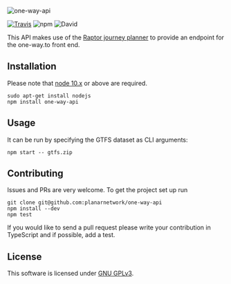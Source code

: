 ![one-way-api](logo.png)

[![Travis](https://img.shields.io/travis/planarnetwork/one-way-api.svg?style=flat-square)](https://travis-ci.org/planarnetwork/one-way-api) ![npm](https://img.shields.io/npm/v/one-way-api.svg?style=flat-square) ![David](https://img.shields.io/david/planarnetwork/one-way-api.svg?style=flat-square)

This API makes use of the [Raptor journey planner](https://www.github.com/planarnetwork/raptor) to provide an endpoint for the one-way.to front end.

## Installation

Please note that [node 10.x](https://nodejs.org) or above are required.

```
sudo apt-get install nodejs
npm install one-way-api
```

## Usage

It can be run by specifying the GTFS dataset as CLI arguments:

```
npm start -- gtfs.zip
```

## Contributing

Issues and PRs are very welcome. To get the project set up run

```
git clone git@github.com:planarnetwork/one-way-api
npm install --dev
npm test
```

If you would like to send a pull request please write your contribution in TypeScript and if possible, add a test.

## License

This software is licensed under [GNU GPLv3](https://www.gnu.org/licenses/gpl-3.0.en.html).

